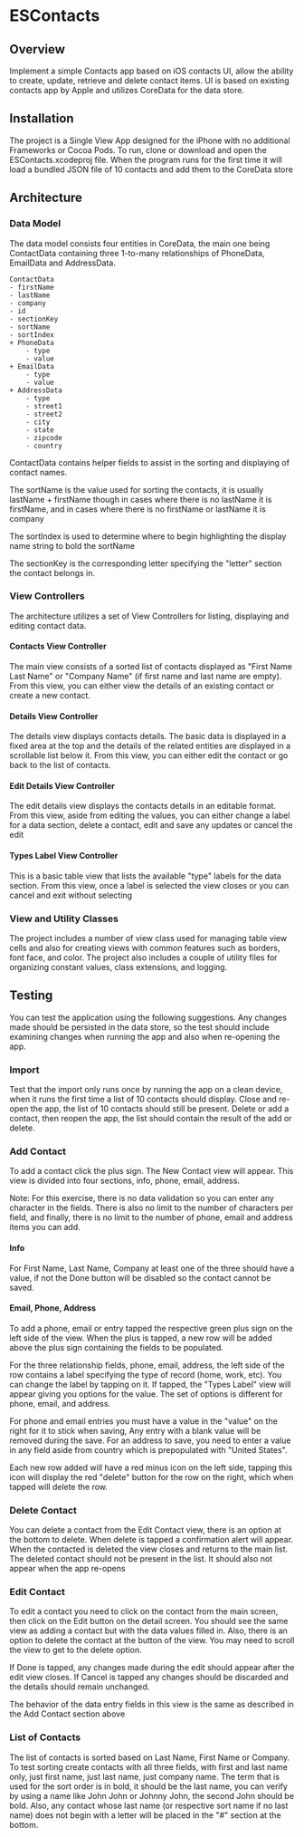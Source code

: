 # ESContacts


## Overview

Implement a simple Contacts app based on iOS contacts UI, allow the ability to create, update, retrieve and delete contact items.  UI is based on existing contacts app by Apple and utilizes CoreData for the data store.


## Installation

The project is a Single View App designed for the iPhone with no additional Frameworks or Cocoa Pods.  To run, clone or download and open the ESContacts.xcodeproj file.  When the program runs for the first time it will load a bundled JSON file of 10 contacts and add them to the CoreData store

## Architecture


### Data Model

The data model consists four entities in CoreData, the main one being ContactData containing three 1-to-many relationships of PhoneData, EmailData and AddressData.

    ContactData
    - firstName
    - lastName
    - company
    - id
    - sectionKey
    - sortName
    - sortIndex
    + PhoneData
        - type
        - value
    + EmailData
        - type
        - value
    + AddressData
        - type
        - street1
        - street2
        - city
        - state
        - zipcode
        - country


ContactData contains helper fields to assist in the sorting and displaying of contact names.

The sortName is the value used for sorting the contacts, it is usually lastName + firstName though in cases where there is no lastName it is firstName, and in cases where there is no firstName or lastName it is company

The sortIndex is used to determine where to begin highlighting the display name string to bold the sortName

The sectionKey is the corresponding letter specifying the "letter" section the contact belongs in.


### View Controllers

The architecture utilizes a set of View Controllers for listing, displaying and editing contact data.

#### Contacts View Controller

The main view consists of a sorted list of contacts displayed as "First Name Last Name" or "Company Name" (if first name and last name are empty).  From this view, you can either view the details of an existing contact or create a new contact.

#### Details View Controller

The details view displays contacts details. The basic data is displayed in a fixed area at the top and the details of the related entities are displayed in a scrollable list below it.  From this view, you can either edit the contact or go back to the list of contacts.

#### Edit Details View Controller

The edit details view displays the contacts details in an editable format.  From this view, aside from editing the values, you can either change a label for a data section, delete a contact, edit and save any updates or cancel the edit

#### Types Label View Controller

This is a basic table view that lists the available "type" labels for the data section.  From this view, once a label is selected the view closes or you can cancel and exit without selecting


### View and Utility Classes

The project includes a number of view class used for managing table view cells and also for creating views with common features such as borders, font face, and color.  The project also includes a couple of utility files for organizing constant values, class extensions, and logging.

## Testing

You can test the application using the following suggestions.  Any changes made should be persisted in the data store, so the test should include examining changes when running the app and also when re-opening the app.

### Import

Test that the import only runs once by running the app on a clean device, when it runs the first time a list of 10 contacts should display.  Close and re-open the app, the list of 10 contacts should still be present.  Delete or add a contact, then reopen the app, the list should contain the result of the add or delete.

### Add Contact

To add a contact click the plus sign.  The New Contact view will appear.  This view is divided into four sections, info, phone, email, address.

Note:  For this exercise, there is no data validation so you can enter any character in the fields.  There is also no limit to the number of characters per field, and finally, there is no limit to the number of phone, email and address items you can add.


#### Info

For First Name, Last Name, Company at least one of the three should have a value, if not the Done button will be disabled so the contact cannot be saved.

#### Email, Phone, Address


To add a phone, email or entry tapped the respective green plus sign on the left side of the view.  When the plus is tapped, a new row will be added above the plus sign containing the fields to be populated.

For the three relationship fields, phone, email, address, the left side of the row contains a label specifying the type of record (home, work, etc).  You can change the label by tapping on it.  If tapped, the "Types Label" view will appear giving you options for the value.  The set of options is different for phone, email, and address.

For phone and email entries you must have a value in the "value" on the right for it to stick when saving,  Any entry with a blank value will be removed during the save.  For an address to save, you need to enter a value in any field aside from country which is prepopulated with "United States".

Each new row added will have a red minus icon on the left side, tapping this icon will display the red "delete" button for the row on the right, which when tapped will delete the row.


### Delete Contact

You can delete a contact from the Edit Contact view, there is an option at the bottom to delete.  When delete is tapped a confirmation alert will appear.  When the contacted is deleted the view closes and returns to the main list.  The deleted contact should not be present in the list.  It should also not appear when the app re-opens


### Edit Contact

To edit a contact you need to click on the contact from the main screen, then click on the Edit button on the detail screen.  You should see the same view as adding a contact but with the data values filled in.  Also, there is an option to delete the contact at the button of the view. You may need to scroll the view to get to the delete option.


If Done is tapped, any changes made during the edit should appear after the edit view closes.  If Cancel is tapped any changes should be discarded and the details should remain unchanged.


The behavior of the data entry fields in this view is the same as described in the Add Contact section above


### List of Contacts

The list of contacts is sorted based on Last Name, First Name or Company.   To test sorting create contacts with all three fields, with first and last name only, just first name, just last name, just company name. The term that is used for the sort order is in bold, it should be the last name, you can verify by using a name like John John or Johnny John, the second John should be bold.  Also, any contact whose last name (or respective sort name if no last name) does not begin with a letter will be placed in the "#" section at the bottom.








